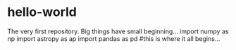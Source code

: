 # hello-world
The very first repository. Big things have small beginning...
import numpy as np
import astropy as ap
import pandas as pd
#this is where it all begins...
